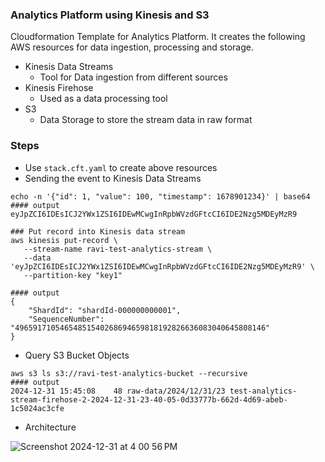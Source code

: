 ### Analytics Platform using Kinesis and S3

Cloudformation Template for Analytics Platform. It creates the following AWS resources for data ingestion, processing and storage.
- Kinesis Data Streams
   - Tool for Data ingestion from different sources
- Kinesis Firehose
   - Used as a data processing tool
- S3
   - Data Storage to store the stream data in raw format


### Steps
- Use `stack.cft.yaml` to create above resources
- Sending the event to Kinesis Data Streams
```
echo -n '{"id": 1, "value": 100, "timestamp": 1678901234}' | base64 
#### output 
eyJpZCI6IDEsICJ2YWx1ZSI6IDEwMCwgInRpbWVzdGFtcCI6IDE2Nzg5MDEyMzR9

### Put record into Kinesis data stream
aws kinesis put-record \
   --stream-name ravi-test-analytics-stream \
   --data 'eyJpZCI6IDEsICJ2YWx1ZSI6IDEwMCwgInRpbWVzdGFtcCI6IDE2Nzg5MDEyMzR9' \
   --partition-key "key1"

#### output
{
    "ShardId": "shardId-000000000001",
    "SequenceNumber": "49659171054654851540268694659818192826636083040645808146"
}

```

- Query S3 Bucket Objects
```
aws s3 ls s3://ravi-test-analytics-bucket --recursive
#### output
2024-12-31 15:45:08    48 raw-data/2024/12/31/23 test-analytics-stream-firehose-2-2024-12-31-23-40-05-0d33777b-662d-4d69-abeb-1c5024ac3cfe
```

- Architecture

![Screenshot 2024-12-31 at 4 00 56 PM](https://github.com/user-attachments/assets/6dea6c97-03d9-4a95-a031-421dd7c0c896)
